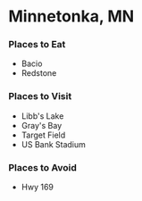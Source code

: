 # Minnetonka, MN

### Places to Eat
- Bacio
- Redstone

### Places to Visit
- Libb's Lake
- Gray's Bay
- Target Field
- US Bank Stadium

### Places to Avoid
- Hwy 169
